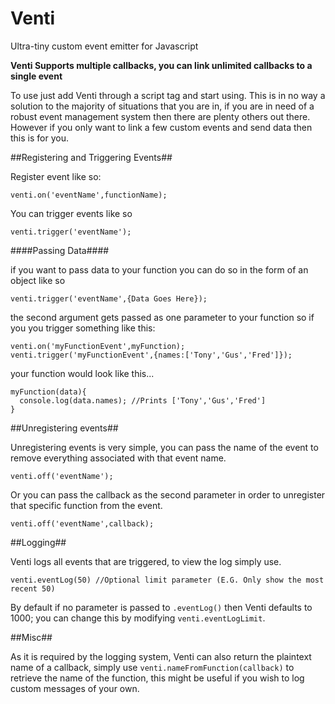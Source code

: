 # Venti
Ultra-tiny custom event emitter for Javascript

**Venti Supports multiple callbacks, you can link unlimited callbacks to a single event**

To use just add Venti through a script tag and start using. This is in no way a solution to the majority of situations that you are in, if you are in need of a robust event management system then there are plenty others out there. However if you only want to link a few custom events and send data then this is for you.

##Registering and Triggering Events##

Register event like so:

`venti.on('eventName',functionName);`

You can trigger events like so

`venti.trigger('eventName');`

####Passing Data####

if you want to pass data to your function you can do so in the form of an object like so

`venti.trigger('eventName',{Data Goes Here});`

the second argument gets passed as one parameter to your function so if you you trigger something like this:

```
venti.on('myFunctionEvent',myFunction);
venti.trigger('myFunctionEvent',{names:['Tony','Gus','Fred']});
```

your function would look like this...

```
myFunction(data){
  console.log(data.names); //Prints ['Tony','Gus','Fred']
}
```

##Unregistering events##

Unregistering events is very simple, you can pass the name of the event to remove everything associated with that event name.

`venti.off('eventName');`

Or you can pass the callback as the second parameter in order to unregister that specific function from the event.

`venti.off('eventName',callback);`

##Logging##

Venti logs all events that are triggered, to view the log simply use.

`venti.eventLog(50) //Optional limit parameter (E.G. Only show the most recent 50)`

By default if no parameter is passed to `.eventLog()` then Venti defaults to 1000; you can change this by modifying `venti.eventLogLimit`.

##Misc##

As it is required by the logging system, Venti can also return the plaintext name of a callback, simply use `venti.nameFromFunction(callback)` to retrieve the name of the function, this might be useful if you wish to log custom messages of your own.




